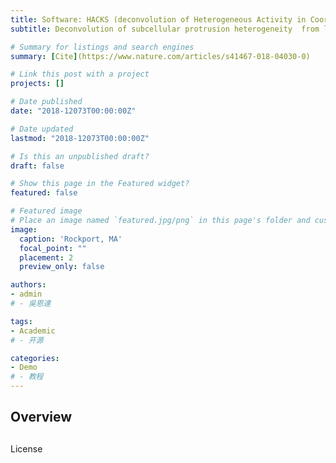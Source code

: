 ```yaml
---
title: Software: HACKS (deconvolution of Heterogeneous Activity in Coordination of Kytoskeleton at the Subcellular level)
subtitle: Deconvolution of subcellular protrusion heterogeneity  from live cell imaging

# Summary for listings and search engines
summary: [Cite](https://www.nature.com/articles/s41467-018-04030-0)

# Link this post with a project
projects: []

# Date published
date: "2018-12073T00:00:00Z"

# Date updated
lastmod: "2018-12073T00:00:00Z"

# Is this an unpublished draft?
draft: false

# Show this page in the Featured widget?
featured: false

# Featured image
# Place an image named `featured.jpg/png` in this page's folder and customize its options here.
image:
  caption: 'Rockport, MA'
  focal_point: ""
  placement: 2
  preview_only: false

authors:
- admin
# - 吳恩達

tags:
- Academic
# - 开源

categories:
- Demo
# - 教程
---
```


## Overview


##
License
